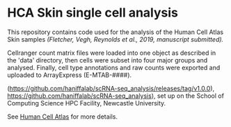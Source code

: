 # HCA Skin single cell analysis

This repository contains code used for the analysis of the Human Cell Atlas Skin samples *(Fletcher, Vegh, Reynolds et al., 2019, manuscript submitted).*

Cellranger count matrix files were loaded into one object as described in the 'data' directory, then cells were subset into four major groups and analysed. Finally, cell type annotations and raw counts were exported and uploaded to ArrayExpress (E-MTAB-####).

(https://github.com/haniffalab/scRNA-seq_analysis/releases/tag/v1.0.0), https://github.com/haniffalab/scRNA-seq_analysis), set up on the School of Computing Science HPC Facility, Newcastle University.

See [Human Cell Atlas](https://www.humancellatlas.org) for more details.
